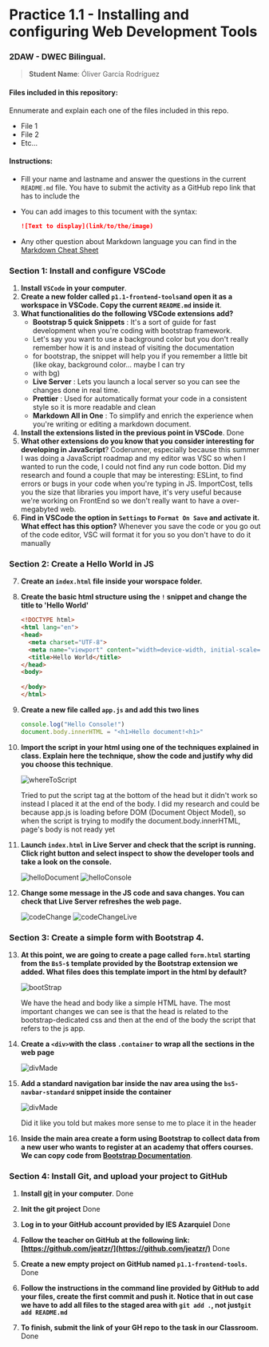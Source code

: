 # Practice 1.1 - Installing and configuring Web Development Tools

### 2DAW - DWEC Bilingual. 

> **Student Name**:  Óliver García Rodríguez

#### Files included in this repository:

Ennumerate and explain each one of the files included in this repo.

- File 1
- File 2
- Etc...

#### Instructions: 

- Fill your name and lastname and answer the questions in the current `README.md` file. You have to submit the activity as a GitHub repo link that has to include the 

- You can add images to this tocument with the syntax:

    ```md
    ![Text to display](link/to/the/image)
    ```

- Any other question about Markdown language you can find in the [Markdown Cheat Sheet](https://www.markdownguide.org/cheat-sheet/)

### Section 1: Install and configure VSCode

1. **Install `VSCode` in your computer**.
2. **Create a new folder called `p1.1-frontend-tools`and open it as a workspace in VSCode. Copy the current `README.md` inside it**.
3. **What functionalities do the following VSCode extensions add?**
   - **Bootstrap 5 quick Snippets** : It's a sort of guide for fast development when you're coding with bootstrap framework.
   - Let's say you want to use a background color but you don't really remember how it is and instead of visiting the documentation 
   - for bootstrap, the snippet will help you if you remember a little bit (like okay, background color... maybe I can try
   - with bg)
   - **Live Server** : Lets you launch a local server so you can see the changes done in real time.
   - **Prettier** : Used for automatically format your code in a consistent style so it is more readable and clean
   - **Markdown All in One** : To simplify and enrich the experience when you're writing or editing a markdown document.
4. **Install the extensions listed in the previous point in VSCode**. Done
5. **What other extensions do you know that you consider interesting for developing in JavaScript**?
   Coderunner, especially because this summer I was doing a JavaScript roadmap and my editor was VSC so when I wanted to run the code,
   I could not find any run code botton.
   Did my research and found a couple that may be interesting:
   ESLint, to find errors or bugs in your code when you're typing in JS.
   ImportCost, tells you the size that libraries you import have, it's very useful because we're working on FrontEnd so we don't really want
   to have a over-megabyted web.
6. **Find in VSCode the option in `Settings` to `Format On Save` and activate it. What effect has this option?** 
   Whenever you save the code or you go out of the code editor, VSC will format it for you so you don't have to do it manually

### Section 2: Create a Hello World in JS

7. **Create an `index.html` file inside your worspace folder.**
8. **Create the basic html structure using the `!` snippet and change the title to 'Hello World'**

    ````html
    <!DOCTYPE html>
    <html lang="en">
    <head>
      <meta charset="UTF-8">
      <meta name="viewport" content="width=device-width, initial-scale=1.0">
      <title>Hello World</title>
    </head>
    <body>
      
    </body>
    </html>
    ````

9. **Create a new file called `app.js` and add this two lines**

    ````javascript
    console.log("Hello Console!")
    document.body.innerHTML = "<h1>Hello document!<h1>"
    ````

10. **Import the script in your html using one of the techniques explained in class. Explain here the technique, show the code and justify why did you choose this technique**.
    
    ![whereToScript](code.png)

    Tried to put the script tag at the bottom of the head but it didn't work so instead I placed it at the end of the body.
    I did my research and could be because app.js is loading before DOM (Document Object Model), so when the script is trying to modify the document.body.innerHTML, page's body is not ready yet

11. **Launch `index.html` in Live Server and check that the script is running. Click right button and select inspect to show the developer tools and take a look on the console.**
    
    ![helloDocument](code2.png)
    ![helloConsole](code3.png)
    
12. **Change some message in the JS code and sava changes. You can check that Live Server refreshes the web page.**

    ![codeChange](code4.png)
    ![codeChangeLive](code5.png)

### Section 3: Create a simple form with Bootstrap 4. 

13. **At this point, we are going to create a page called `form.html` starting from the `Bs5-$` template provided by the Bootstrap extension we added. What files does this template import in the html by default?**
    
    ![bootStrap](code6.png)

    We have the head and body like a simple HTML have. The most important changes we can see is that the head is related to the bootstrap-dedicated
    css and then at the end of the body the script that refers to the js app.
    
14. **Create a `<div>`with the class `.container` to wrap all the sections in the web page**
    
    ![divMade](code7.png)
  
15. **Add a standard navigation bar inside the nav area using the `bs5-navbar-standard` snippet inside the container**
    
    ![divMade](code8.png)

    Did it like you told but makes more sense to me to place it in the header

16. **Inside the main area create a form using Bootstrap to collect data from a new user who wants to register at an academy that offers courses. We can copy code from [Bootstrap Documentation](https://getbootstrap.com/docs/5.0/forms/overview/)**. 
    
    

### Section 4: Install Git, and upload your project to GitHub

1.  **Install [git](https://git-scm.com/) in your computer**.
    Done
2.  **Init the git project**
   Done
    
3.  **Log in to your GitHub account provided by IES Azarquiel**
   Done
    
4.  **Follow the teacher on GitHub at the following link: [https://github.com/jeatzr/](https://github.com/jeatzr/)**
   Done
    
5.  **Create a new empty project on GitHub named `p1.1-frontend-tools`.**
   Done
    
6.  **Follow the instructions in the command line provided by GitHub to add your files, create the first commit and push it. Notice that in out case we have to add all files to the staged area with `git add .`, not just`git add README.md`** 


    
7.  **To finish, submit the link of your GH repo to the task in our Classroom.**
   Done